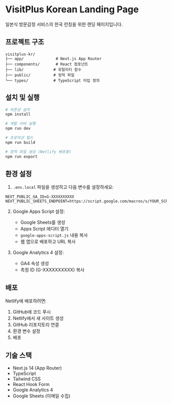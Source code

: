 # VisitPlus Korean Landing Page

일본식 방문감정 서비스의 한국 런칭을 위한 랜딩 페이지입니다.

## 프로젝트 구조

```
visitplus-kr/
├── app/              # Next.js App Router
├── components/       # React 컴포넌트
├── lib/             # 유틸리티 함수
├── public/          # 정적 파일
└── types/           # TypeScript 타입 정의
```

## 설치 및 실행

```bash
# 의존성 설치
npm install

# 개발 서버 실행
npm run dev

# 프로덕션 빌드
npm run build

# 정적 파일 생성 (Netlify 배포용)
npm run export
```

## 환경 설정

1. `.env.local` 파일을 생성하고 다음 변수를 설정하세요:

```env
NEXT_PUBLIC_GA_ID=G-XXXXXXXXXX
NEXT_PUBLIC_SHEETS_ENDPOINT=https://script.google.com/macros/s/YOUR_SCRIPT_ID/exec
```

2. Google Apps Script 설정:
   - Google Sheets를 생성
   - Apps Script 에디터 열기
   - `google-apps-script.js` 내용 복사
   - 웹 앱으로 배포하고 URL 복사

3. Google Analytics 4 설정:
   - GA4 속성 생성
   - 측정 ID (G-XXXXXXXXXX) 복사

## 배포

Netlify에 배포하려면:

1. GitHub에 코드 푸시
2. Netlify에서 새 사이트 생성
3. GitHub 리포지토리 연결
4. 환경 변수 설정
5. 배포

## 기술 스택

- Next.js 14 (App Router)
- TypeScript
- Tailwind CSS
- React Hook Form
- Google Analytics 4
- Google Sheets (이메일 수집)
